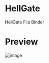 # HellGate
HellGate File Binder
 
# Preview
![image](https://user-images.githubusercontent.com/98554260/151432709-63415547-88c4-47d5-9267-1a2bc7cafb9d.png)

